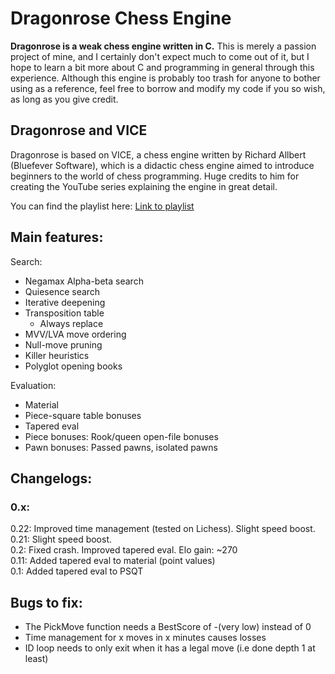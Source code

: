 # Dragonrose Chess Engine
**Dragonrose is a weak chess engine written in C.** This is merely a passion project of mine, and I certainly don't expect much to come out of it, but I hope to learn a bit more about C and programming in general through this experience.
Although this engine is probably too trash for anyone to bother using as a reference, feel free to borrow and modify my code if you so wish, as long as you give credit.

## Dragonrose and VICE

Dragonrose is based on VICE, a chess engine written by Richard Allbert (Bluefever Software), which is a didactic chess engine aimed to introduce beginners to the world of chess programming. Huge credits to him for creating the YouTube series explaining the engine in great detail.

You can find the playlist here: [Link to playlist](https://www.youtube.com/playlist?list=PLZ1QII7yudbc-Ky058TEaOstZHVbT-2hg)

## Main features:

Search:
- Negamax Alpha-beta search
- Quiesence search
- Iterative deepening
- Transposition table
  - Always replace
- MVV/LVA move ordering
- Null-move pruning
- Killer heuristics
- Polyglot opening books

Evaluation:
- Material
- Piece-square table bonuses
- Tapered eval
- Piece bonuses: Rook/queen open-file bonuses
- Pawn bonuses: Passed pawns, isolated pawns

## Changelogs:<br>
### 0.x:<br>
0.22: Improved time management (tested on Lichess). Slight speed boost.<br>
0.21: Slight speed boost.<br>
0.2: Fixed crash. Improved tapered eval. Elo gain: ~270<br>
0.11: Added tapered eval to material (point values) <br>
0.1: Added tapered eval to PSQT<br>

## Bugs to fix:
- The PickMove function needs a BestScore of -(very low) instead of 0
- Time management for x moves in x minutes causes losses
- ID loop needs to only exit when it has a legal move (i.e done depth 1 at least)
